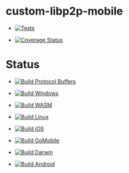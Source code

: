 # custom-libp2p-mobile

- [![Tests](https://github.com/DecentRealized/custom-libp2p-mobile/actions/workflows/tests.yml/badge.svg)](https://github.com/DecentRealized/custom-libp2p-mobile/actions/workflows/tests.yml)

- [![Coverage Status](https://coveralls.io/repos/github/DecentRealized/custom-libp2p-mobile/badge.svg)](https://coveralls.io/github/DecentRealized/custom-libp2p-mobile)

# Status

- [![Build Protocol Buffers](https://github.com/DecentRealized/custom-libp2p-mobile/actions/workflows/protobuf.yml/badge.svg)](https://github.com/DecentRealized/custom-libp2p-mobile/actions/workflows/protobuf.yml)

- [![Build Windows](https://github.com/DecentRealized/custom-libp2p-mobile/actions/workflows/windows.yml/badge.svg)](https://github.com/DecentRealized/custom-libp2p-mobile/actions/workflows/windows.yml)

- [![Build WASM](https://github.com/DecentRealized/custom-libp2p-mobile/actions/workflows/wasm.yml/badge.svg)](https://github.com/DecentRealized/custom-libp2p-mobile/actions/workflows/wasm.yml)

- [![Build Linux](https://github.com/DecentRealized/custom-libp2p-mobile/actions/workflows/linux.yml/badge.svg)](https://github.com/DecentRealized/custom-libp2p-mobile/actions/workflows/linux.yml)

- [![Build iOS](https://github.com/DecentRealized/custom-libp2p-mobile/actions/workflows/ios.yml/badge.svg)](https://github.com/DecentRealized/custom-libp2p-mobile/actions/workflows/ios.yml)

- [![Build GoMobile](https://github.com/DecentRealized/custom-libp2p-mobile/actions/workflows/gomobile.yml/badge.svg)](https://github.com/DecentRealized/custom-libp2p-mobile/actions/workflows/gomobile.yml)

- [![Build Darwin](https://github.com/DecentRealized/custom-libp2p-mobile/actions/workflows/darwin.yml/badge.svg)](https://github.com/DecentRealized/custom-libp2p-mobile/actions/workflows/darwin.yml)

- [![Build Android](https://github.com/DecentRealized/custom-libp2p-mobile/actions/workflows/android.yml/badge.svg)](https://github.com/DecentRealized/custom-libp2p-mobile/actions/workflows/android.yml)